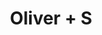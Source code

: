 ---
layout: project
title: Oliver + S
permalink: /projects/oliverands/
directlink: true
subhead: Web design, 2008-2016
link: https://oliverands.com/
image: oliverands.jpg
excerpt: <p>This site was redesigned from the ground up using a responsive grid framework, making it work on phones, tablets, and all devices. It includes integrated forums, blogs, and an e-commerce system. The <a href="http://oliverands.com/play/">play</a> section of the site features a kid- and tablet-friendly game allowing one to digitally dress paper dolls.</p>

---